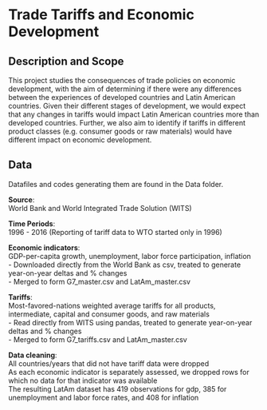 <h1> Trade Tariffs and Economic Development </h1>
<h2> Description and Scope </h2>
This project studies the consequences of trade policies on economic development, with the aim of determining if there were any differences between the experiences of developed countries and Latin American countries.  Given their different stages of development, we would expect that any changes in tariffs would impact Latin American countries more than developed countries.  Further, we also aim to identify if tariffs in different product classes (e.g. consumer goods or raw materials) would have different impact on economic development.  

<h2> Data </h2>

Datafiles and codes generating them are found in the Data folder.  

**Source**: 
<br>World Bank and World Integrated Trade Solution (WITS)

**Time Periods**: 
<br>1996 - 2016 (Reporting of tariff data to WTO started only in 1996) 

**Economic indicators**: 
<br>GDP-per-capita growth, unemployment, labor force participation, inflation
<br>- Downloaded directly from the World Bank as csv, treated to generate year-on-year deltas and % changes 
<br>- Merged to form G7_master.csv and LatAm_master.csv

**Tariffs**: 
<br>Most-favored-nations weighted average tariffs for all products, intermediate, capital and consumer goods, and raw materials 
<br>- Read directly from WITS using pandas, treated to generate year-on-year deltas and % changes
<br>- Merged to form G7_tariffs.csv and LatAm_master.csv

**Data cleaning**:
<br>All countries/years that did not have tariff data were dropped
<br>As each economic indicator is separately assessed, we dropped rows for which no data for that indicator was available
<br>The resulting LatAm dataset has 419 observations for gdp, 385 for unemployment and labor force rates, and 408 for inflation
